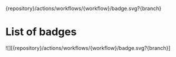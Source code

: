 {repository}/actions/workflows/{workflow}/badge.svg?{branch}
# List of badges
![][{repository}/actions/workflows/{workflow}/badge.svg?{branch}]

